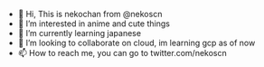 - 👋 Hi, This is nekochan from @nekoscn
- 👀 I’m interested in anime and cute things
- 🌱 I’m currently learning japanese
- 💞️ I’m looking to collaborate on cloud, im learning gcp as of now
- 📫 How to reach me, you can go to twitter.com/nekoscn

<!---
nekoscn/nekoscn is a ✨ special ✨ repository because its `README.md` (this file) appears on your GitHub profile.
You can click the Preview link to take a look at your changes.
--->
